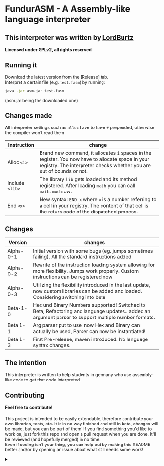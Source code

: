 # FundurASM - A Assembly-like language interpreter
## This interpreter was written by [LordBurtz](https://github.com/Lordburtz)
#### Licensed under GPLv2, all rights reserved

## Running it
Download the latest version from the [Release] tab.  
Interpret a certain file (e.g. `test.fasm`) by running:
```bash
java -jar asm.jar test.fasm
```
(asm.jar being the downloaded one)

## Changes made
All interpreter settings such as `alloc` have to have `#` prepended, otherwise the compiler won't read them

| Instruction     | change                                                                                                                                                                    |
|-----------------|---------------------------------------------------------------------------------------------------------------------------------------------------------------------------|
| Alloc `<i>`     | Brand new command, it allocates `i` spaces in the register. You now have to allocate space in your registry. The interpreter checks whether you are out of bounds or not. |
| Include `<lib>` | The library `lib` gets loaded and its method registered. After loading `math` you can call `math.mod` now.                                                                | 
| End `<x>`       | New syntax: `END x` where `x` is a number referring to a cell in your registry. The content of that cell is the return code of the dispatched process.                    |

## Changes
| Version   | changes                                                                                                                                             |
|-----------|-----------------------------------------------------------------------------------------------------------------------------------------------------|
| Alpha-0-1 | Initial version with some bugs (eg. jumps sometimes failing). All the standard instructions added                                                   |
| Alpha-0-2 | Rewrite of the instruction loading system allowing for more flexibility. Jumps work properly. Custom instructions can be registered now             |
| Alpha-0-3 | Utilizing the flexibility introduced in the last update, now custom libraries can be added and loaded. Considering switching into beta              |
| Beta-1-0  | Hex und Binary Numbers supported! Switched to Beta, Refactoring and language updates.. added an argument parser to support multiple number formats. |
| Beta 1-1  | Arg parser put to use, now Hex and Binary can actually be used, Parser can now be instantiated!                                                     |
 | Beta 1-3  | First Pre-release, maven introduced. No language syntax changes.                                                                                    |

## The intention
This interpreter is written to help students in germany who use assembly-like code to get that code interpreted.

## Contributing
#### Feel free to contribute!
This project is intended to be easily extendable, therefore contribute your own libraries, tests, etc.
It is in no way finished and still in beta, changes will be made, but you can be part of them!
If you find something you'd like to work on, just fork this repo and open a pull request when you are done.
It'll be reviewed (and hopefully merged) in no time.  
Even if coding isn't your thing, you can help out by making this README better and/or by opening an issue 
about what still needs some work!  

<details>
  <summary></summary>
    Any% glitch-less speedrun, interpreter & parser finished @2.29h
</details>
